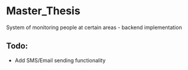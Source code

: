 # Master_Thesis
System of monitoring people at certain areas - backend implementation

## Todo: 
- Add SMS/Email sending functionality
